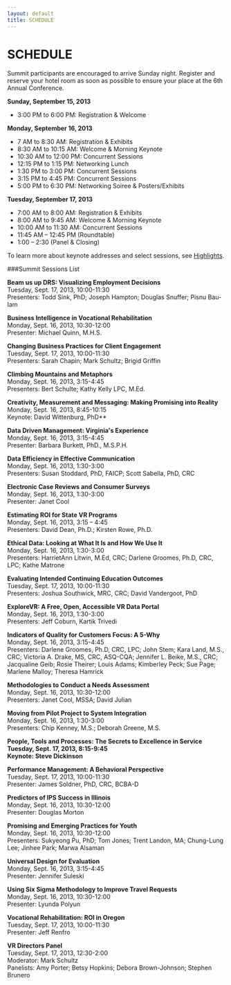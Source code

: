 ```yaml
---
layout: default
title: SCHEDULE
---
```



# SCHEDULE

Summit participants are encouraged to arrive Sunday night.  Register and reserve your hotel room as soon as possible to ensure your place at the 6th Annual Conference. 

**Sunday, September 15, 2013**  
* 3:00 PM to 6:00 PM: Registration & Welcome  

**Monday, September 16, 2013**  
* 7 AM to 8:30 AM: Registration & Exhibits  
* 8:30 AM to 10:15 AM: Welcome & Morning Keynote  
* 10:30 AM to 12:00 PM: Concurrent Sessions   
* 12:15 PM to 1:15 PM: Networking Lunch   
* 1:30 PM to 3:00 PM: Concurrent Sessions   
* 3:15 PM to 4:45 PM: Concurrent Sessions   
* 5:00 PM to 6:30 PM: Networking Soiree & Posters/Exhibits   

**Tuesday, September 17, 2013**  
* 7:00 AM to 8:00 AM: Registration & Exhibits  
* 8:00 AM to 9:45 AM: Welcome & Morning Keynote  
* 10:00 AM to 11:30 AM: Concurrent Sessions   
* 11:45 AM – 12:45 PM (Roundtable)
* 1:00 – 2:30 (Panel & Closing)  

To learn more about keynote addresses and select sessions, see [Highlights](http://vrsummit.org/pages/40_highlights.html). 

###Summit Sessions List

**Beam us up DRS: Visualizing Employment Decisions**  
Tuesday, Sept. 17, 2013, 10:00-11:30  
Presenters: Todd Sink, PhD; Joseph Hampton; Douglas Snuffer; Pisnu Bau-Iam
<!--Resource Links  
PowerPoint Slides  
Accessible Slide Content  
Session Recording-->

**Business Intelligence in Vocational Rehabilitation**  
Monday, Sept. 16, 2013, 10:30-12:00  
Presenter: Michael Quinn, M.H.S.
<!--Resource Links  
PowerPoint Slides  
Accessible Slide Content  
Session Recording-->  

**Changing Business Practices for Client Engagement**  
Tuesday, Sept. 17, 2013, 10:00-11:30  
Presenters: Sarah Chapin; Mark Schultz; Brigid Griffin  
<!--Resource Links  
PowerPoint Slides  
Accessible Slide Content  
Session Recording-->

**Climbing Mountains and Metaphors**  
Monday, Sept. 16, 2013, 3:15-4:45  
Presenters: Bert Schulte; Kathy Kelly LPC, M.Ed.  
<!--Resource Links  
PowerPoint Slides  
Accessible Slide Content  
Session Recording--> 

**Creativity, Measurement and Messaging: Making Promising into Reality**  
Monday, Sept. 16, 2013, 8:45-10:15  
Keynote: David Wittenburg, PhD**  
<!--Resource Links  
PowerPoint Slides  
Accessible Slide Content  
Session Recording--> 

**Data Driven Management: Virginia's Experience**  
Monday, Sept. 16, 2013, 3:15-4:45  
Presenter: Barbara Burkett, PhD., M.S.P.H.  
<!--Resource Links  
PowerPoint Slides  
Accessible Slide Content  
Session Recording-->  

**Data Efficiency in Effective Communication**  
Monday, Sept. 16, 2013, 1:30-3:00  
Presenters: Susan Stoddard, PhD, FAICP; Scott Sabella, PhD, CRC  
<!--Resource Links  
PowerPoint Slides  
Accessible Slide Content  
Session Recording-->  



**Electronic Case Reviews and Consumer Surveys**  
Monday, Sept. 16, 2013, 1:30-3:00  
Presenter: Janet Cool  
<!--Resource Links  
PowerPoint Slides  
Accessible Slide Content  
Session Recording-->  

**Estimating ROI for State VR Programs**  
Monday, Sept. 16, 2013, 3:15 – 4:45  
Presenters:  David Dean, Ph.D.; Kirsten Rowe, Ph.D.

**Ethical Data: Looking at What It Is and How We Use It**  
Monday, Sept. 16, 2013, 1:30-3:00  
Presenters: HarrietAnn Litwin, M.Ed, CRC; Darlene Groomes, Ph.D, CRC, LPC; Kathe Matrone  
<!--Resource Links  
PowerPoint Slides  
Accessible Slide Content  
Session Recording-->  

**Evaluating Intended Continuing Education Outcomes**  
Tuesday, Sept. 17, 2013, 10:00-11:30  
Presenters: Joshua Southwick, MRC, CRC; David Vandergoot, PhD  
<!--Resource Links  
PowerPoint Slides  
Accessible Slide Content  
Session Recording-->  

**ExploreVR: A Free, Open, Accessible VR Data Portal**  
Monday, Sept. 16, 2013, 1:30-3:00  
Presenters: Jeff Coburn, Kartik Trivedi  
<!--Resource Links  
PowerPoint Slides  
Accessible Slide Content  
Session Recording-->  

**Indicators of Quality for Customers Focus: A 5-Why**  
Monday, Sept. 16, 2013, 3:15-4:45  
Presenters: Darlene Groomes, Ph.D, CRC, LPC; John Stem; Kara Land, M.S., CRC; Victoria A. Drake, MS, CRC, ASQ-CQA; Jennifer L. Beike, M.S., CRC; Jacqualine Geib; Rosie Theirer; Louis Adams; Kimberley Peck; Sue Page; Marlene Malloy; Theresa Hamrick  
<!--Resource Links  
PowerPoint Slides  
Accessible Slide Content  
Session Recording-->  

**Methodologies to Conduct a Needs Assessment**  
Monday, Sept. 16, 2013, 10:30-12:00  
Presenters: Janet Cool, MSSA; David Julian  
<!--Resource Links  
PowerPoint Slides  
Accessible Slide Content  
Session Recording-->  

**Moving from Pilot Project to System Integration**  
Monday, Sept. 16, 2013, 1:30-3:00  
Presenters: Chip Kenney, M.S.; Deborah Greene, M.S.  
<!--Resource Links  
PowerPoint Slides  
Accessible Slide Content  
Session Recording-->  

**People, Tools and Processes: The Secrets to Excellence in Service  
Tuesday, Sept. 17, 2013, 8:15-9:45  
Keynote: Steve Dickinson**  
<!--Resource Links  
PowerPoint Slides  
Accessible Slide Content  
Session Recording-->  

**Performance Management: A Behavioral Perspective**  
Tuesday, Sept. 17, 2013, 10:00-11:30  
Presenter: James Soldner, PhD, CRC, BCBA-D  
<!--Resource Links  
PowerPoint Slides  
Accessible Slide Content  
Session Recording-->  

**Predictors of IPS Success in Illinois**  
Monday, Sept. 16, 2013, 10:30-12:00  
Presenter: Douglas Morton  
<!--Resource Links  
PowerPoint Slides  
Accessible Slide Content  
Session Recording-->  

**Promising and Emerging Practices for Youth**  
Monday, Sept. 16, 2013, 10:30-12:00  
Presenters: Sukyeong Pu, PhD; Tom Jones; Trent Landon, MA; Chung-Lung Lee; Jinhee Park; Marwa Alsaman  
<!--Resource Links  
PowerPoint Slides  
Accessible Slide Content  
Session Recording-->  

**Universal Design for Evaluation**  
Monday, Sept. 16, 2013, 3:15-4:45  
Presenter: Jennifer Suleski  
<!--Resource Links  
PowerPoint Slides  
Accessible Slide Content  
Session Recording-->  

**Using Six Sigma Methodology to Improve Travel Requests**  
Monday, Sept. 16, 2013, 10:30-12:00  
Presenter: Lyunda Polyun  
<!--Resource Links  
PowerPoint Slides  
Accessible Slide Content  
Session Recording-->  

**Vocational Rehabilitation: ROI in Oregon**  
Tuesday, Sept. 17, 2013, 10:00-11:30  
Presenter: Jeff Renfro 
<!--Resource Links  
PowerPoint Slides  
Accessible Slide Content  
Session Recording-->  

**VR Directors Panel**  
Tuesday, Sept. 17, 2013, 12:30-2:00  
Moderator: Mark Schultz  
Panelists: Amy Porter; Betsy Hopkins; Debora Brown-Johnson; Stephen Brunero